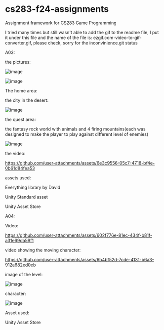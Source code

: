 # cs283-f24-assignments
Assignment framework for CS283 Game Programming

I tried many times but still wasn't able to add the gif to the readme file, I put it under this file and the name of the file is: ezgif.com-video-to-gif-converter.gif, please check, sorry for the inconvinience.git status

A03:

the pictures:

![image](https://github.com/user-attachments/assets/dd247364-6e8b-4415-aa2c-150938791d1a)

![image](https://github.com/user-attachments/assets/77fff99e-b1b1-4cbe-8ee0-96cdb7fb8287)

The home area:

the city in the desert:

![image](https://github.com/user-attachments/assets/f70a22d6-9021-4809-8ac2-f370c11c9df2)

the quest area:

the fantasy rock world with animals and 4 firing mountains(each was designed to make the player to play against different level of enemies)

![image](https://github.com/user-attachments/assets/1b849648-a60d-468e-9541-6d3881f99398)

the video:

https://github.com/user-attachments/assets/6e3c9556-05c7-4718-bf4e-0b61d84fea53

assets used:

Everything library by David

Unity Standard asset

Unity Asset Store

A04:

Video:


https://github.com/user-attachments/assets/602f776e-81ec-434f-b81f-a31e69da59f1

video showing the moving character:



https://github.com/user-attachments/assets/6b4bf52d-7cde-4131-b6a3-912a682ed0eb



image of the level:

![image](https://github.com/user-attachments/assets/95dfa2b9-de76-4534-b11b-f59c163e4127)

character:

![image](https://github.com/user-attachments/assets/6f7abfaf-f08a-4b8e-b58e-8b62339e3be6)

Asset used:

Unity Asset Store
